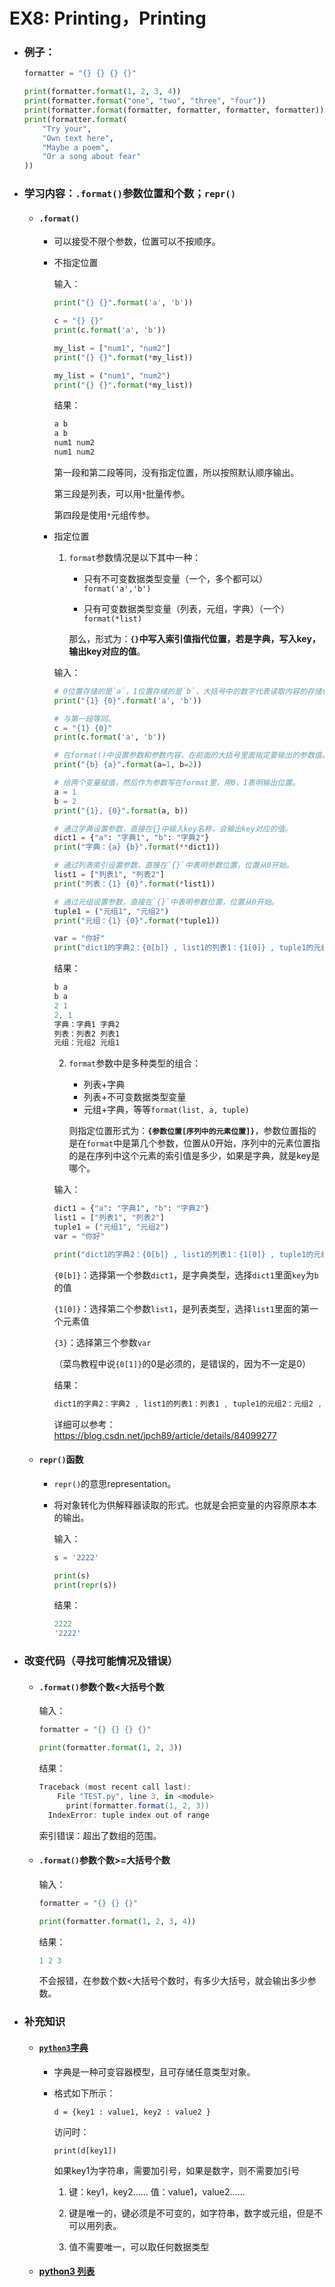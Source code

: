 # EX8: Printing，Printing 

* ### 例子：

  ```python
  formatter = "{} {} {} {}"
  
  print(formatter.format(1, 2, 3, 4))
  print(formatter.format("one", "two", "three", "four"))
  print(formatter.format(formatter, formatter, formatter, formatter))
  print(formatter.format(
      "Try your",
      "Own text here",
      "Maybe a poem",
      "Or a song about fear"
  ))
  ```
  
* ### 学习内容：`.format()`参数位置和个数；`repr()`

  * #### `.format()`

    * 可以接受不限个参数，位置可以不按顺序。
    
    * 不指定位置
    
      输入：
    
      ```python
      print("{} {}".format('a', 'b'))
      
      c = "{} {}"
      print(c.format('a', 'b'))
      
      my_list = ["num1", "num2"]
      print("{} {}".format(*my_list))
      
      my_list = ("num1", "num2")
      print("{} {}".format(*my_list))
      ```
    
      结果：
    
      ```powershell
      a b
      a b
      num1 num2
      num1 num2
      ```
    
      第一段和第二段等同，没有指定位置，所以按照默认顺序输出。
    
      第三段是列表，可以用`*`批量传参。
    
      第四段是使用`*`元组传参。
    
    * 指定位置
    
      1. `format`参数情况是以下其中一种：
    
         * 只有不可变数据类型变量（一个，多个都可以）`format('a','b')`
      
         * 只有可变数据类型变量（列表，元组，字典）（一个）`format(*list)`
      
         那么，形式为：**`{}`中写入索引值指代位置，若是字典，写入key，输出key对应的值**。
      
      输入：
      
      ```python
      # 0位置存储的是`a`，1位置存储的是`b`，大括号中的数字代表读取内容的存储位置。
      print("{1} {0}".format('a', 'b'))
      
      # 与第一段等同。
      c = "{1} {0}"
      print(c.format('a', 'b'))
      
      # 在format()中设置参数和参数内容，在前面的大括号里面指定要输出的参数值。这里大括号中不能写0，1，会报错。
      print("{b} {a}".format(a=1, b=2))
      
      # 给两个变量赋值，然后作为参数写在format里，用0，1表明输出位置。
      a = 1
      b = 2
      print("{1}, {0}".format(a, b))
      
      # 通过字典设置参数，直接在{}中输入key名称，会输出key对应的值。
      dict1 = {"a": "字典1", "b": "字典2"}
      print("字典：{a} {b}".format(**dict1))
      
      # 通过列表索引设置参数，直接在`{}`中表明参数位置，位置从0开始。
      list1 = ["列表1", "列表2"]
      print("列表：{1} {0}".format(*list1))
    
      # 通过元组设置参数，直接在`{}`中表明参数位置，位置从0开始。
      tuple1 = ("元组1", "元组2")
      print("元组：{1} {0}".format(*tuple1))
    
      var = "你好"
      print("dict1的字典2：{0[b]} , list1的列表1：{1[0]} , tuple1的元组2：{2[1]} , var常量：{3}".format(dict1, list1, tuple1, var))
      ```
      
      结果：
      
      ```powershell
      b a
      b a
      2 1
      2, 1
      字典：字典1 字典2
      列表：列表2 列表1
      元组：元组2 元组1
      ```
    
      2. `format`参数中是多种类型的组合：
      
         * 列表+字典
         * 列表+不可变数据类型变量
         * 元组+字典，等等`format(list, a, tuple)`
          
         
         则指定位置形式为：**`{参数位置[序列中的元素位置]}`**，参数位置指的是在`format`中是第几个参数，位置从0开始，序列中的元素位置指的是在序列中这个元素的索引值是多少，如果是字典，就是key是哪个。
    
      输入：
    
      ```python
      dict1 = {"a": "字典1", "b": "字典2"}
      list1 = ["列表1", "列表2"]
      tuple1 = ("元组1", "元组2")
      var = "你好"
      
      print("dict1的字典2：{0[b]} , list1的列表1：{1[0]} , tuple1的元组2：{2[1]} , var常量：{3}".format(dict1, list1, tuple1, var))
      ```
    
      `{0[b]}`：选择第一个参数`dict1`，是字典类型，选择`dict1`里面`key`为`b`的值
    
      `{1[0]}`：选择第二个参数`list1`，是列表类型，选择`list1`里面的第一个元素值
    
      `{3}`：选择第三个参数`var`
    
      （菜鸟教程中说`{0[1]}`的0是必须的，是错误的，因为不一定是0）
    
      结果：
    
      ```powershell
      dict1的字典2：字典2 , list1的列表1：列表1 , tuple1的元组2：元组2 , var常量：你好
      ```
    
      详细可以参考：<https://blog.csdn.net/jpch89/article/details/84099277>
    
  * #### `repr()`函数
  
    * `repr()`的意思representation。
  
    * 将对象转化为供解释器读取的形式。也就是会把变量的内容原原本本的输出。
  
      输入：
  
      ```python
      s = '2222'
      
      print(s)
      print(repr(s)) 
      ```
  
      结果：
  
      ```powershell
      2222
      '2222'
      ```
  
* ### 改变代码（寻找可能情况及错误）

  * #### `.format()`参数个数<大括号个数

    输入：

    ```python
    formatter = "{} {} {} {}"
    
    print(formatter.format(1, 2, 3))
    ```
  
    结果：
    
    ```powershell
    Traceback (most recent call last):
        File "TEST.py", line 3, in <module>
          print(formatter.format(1, 2, 3))
      IndexError: tuple index out of range
    ```
    
    索引错误：超出了数组的范围。
    
  * #### `.format()`参数个数>=大括号个数
    
    输入：
    
    ```python
    formatter = "{} {} {}"
    
    print(formatter.format(1, 2, 3, 4))
    ```
    
    结果：
    
    ```powershell
    1 2 3
    ```
    
    不会报错，在参数个数<大括号个数时，有多少大括号，就会输出多少参数。
  
* ### 补充知识

    * #### [`python3`字典](https://www.runoob.com/python3/python3-dictionary.html)

        * 字典是一种可变容器模型，且可存储任意类型对象。

        * 格式如下所示：

            `d = {key1 : value1, key2 : value2 }`

            访问时：

            `print(d[key1])`

            如果key1为字符串，需要加引号，如果是数字，则不需要加引号  

            1. 键：key1，key2……    值：value1，value2……

            2. 键是唯一的，键必须是不可变的，如字符串，数字或元组，但是不可以用列表。

            3. 值不需要唯一，可以取任何数据类型

    * #### [python3 列表](https://www.runoob.com/python3/python3-list.html)




